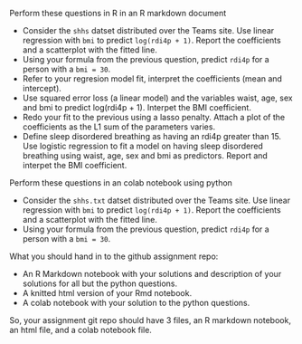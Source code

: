 Perform these questions in R in an R markdown document
* Consider the `shhs` datset distributed over the Teams site. Use linear regression with 
  `bmi` to predict `log(rdi4p + 1)`. Report the coefficients and a scatterplot with the fitted line.
* Using your formula from the previous question, predict `rdi4p` for a person with a `bmi = 30`. 
* Refer to your regresion model fit, interpret the coefficients (mean and intercept).
* Use squared error loss (a linear model) and the variables waist, age, sex and bmi to predict log(rdi4p + 1). Interpet the BMI coefficient.
* Redo your fit to the previous using a lasso penalty. Attach a plot of the coefficients as the L1 sum of the parameters varies. 
* Define sleep disordered breathing as having an rdi4p greater than 15. Use logistic regression to fit a model on having sleep disordered breathing  using waist, age, sex and bmi as predictors. Report and interpet the BMI coefficient.

Perform these questions in an colab notebook using python

* Consider the `shhs.txt` datset distributed over the Teams site. Use linear regression with 
  `bmi` to predict `log(rdi4p + 1)`. Report the coefficients and a scatterplot with the fitted line.
* Using your formula from the previous question, predict `rdi4p` for a person with a `bmi = 30`. 


What you should hand in to the github assignment repo: 

* An R Markdown notebook with your solutions and description of your solutions for all but the python questions.
* A knitted html version of your Rmd notebook.
* A colab notebook with your solution to the python questions. 

So, your assignment git repo should have 3 files, an R markdown notebook, an html file, and a colab notebook file. 

